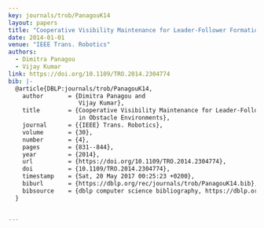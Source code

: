 ```yaml
---
key: journals/trob/PanagouK14
layout: papers
title: "Cooperative Visibility Maintenance for Leader-Follower Formations in Obstacle Environments."
date: 2014-01-01
venue: "IEEE Trans. Robotics"
authors:
  - Dimitra Panagou
  - Vijay Kumar
link: https://doi.org/10.1109/TRO.2014.2304774
bib: |-
  @article{DBLP:journals/trob/PanagouK14,
    author       = {Dimitra Panagou and
                    Vijay Kumar},
    title        = {Cooperative Visibility Maintenance for Leader-Follower Formations
                    in Obstacle Environments},
    journal      = {{IEEE} Trans. Robotics},
    volume       = {30},
    number       = {4},
    pages        = {831--844},
    year         = {2014},
    url          = {https://doi.org/10.1109/TRO.2014.2304774},
    doi          = {10.1109/TRO.2014.2304774},
    timestamp    = {Sat, 20 May 2017 00:25:23 +0200},
    biburl       = {https://dblp.org/rec/journals/trob/PanagouK14.bib},
    bibsource    = {dblp computer science bibliography, https://dblp.org}
  }


---
```

